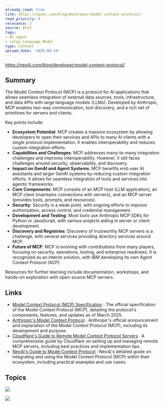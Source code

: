 ```yaml
---
already_read: true
link: https://neo4j.com/blog/developer/model-context-protocol/
read_priority: 0
relevance: 3
source: Blef
tags:
- AI_agent
- Large_Language_Model
type: Content
upload_date: '2025-04-19'
---
```


https://neo4j.com/blog/developer/model-context-protocol/
## Summary

The Model Context Protocol (MCP) is a protocol for AI applications that allows seamless integration of external data sources, tools, infrastructure, and data APIs with large language models (LLMs). Developed by Anthropic, MCP enables two-way communication, tool discovery, and a rich set of primitives for servers and clients.

Key points include:

- **Ecosystem Potential**: MCP creates a massive ecosystem by allowing developers to open their services and APIs to many AI clients with a single protocol implementation. It enables interoperability and reduces custom integration efforts.
- **Capabilities and Challenges**: MCP addresses many-to-many integration challenges and improves interoperability. However, it still faces challenges around security, observability, and discovery.
- **Impact on GenAI and Agent Systems**: MCP benefits end-user AI assistants and larger GenAI systems by reducing custom integration efforts. It allows for seamless integration of tools and services into agentic frameworks.
- **Core Components**: MCP consists of an MCP host (LLM application), an MCP client (maintains connections with servers), and an MCP server (provides tools, prompts, and resources).
- **Security**: Security is a weak point, with ongoing efforts to improve authorization, access control, and credential management.
- **Development and Testing**: Most tools use Anthropic MCP SDKs for Python or JavaScript, with various projects aiding in server or client development.
- **Discovery and Registries**: Discovery of trustworthy MCP servers is a challenge, with several services providing directory services around MCP.
- **Future of MCP**: MCP is evolving with contributions from many players, focusing on security, operations, tooling, and enterprise readiness. It is recognized as an interim solution, with IBM developing its own Agent Context Protocol (ACP).

Resources for further learning include documentation, workshops, and hands-on exploration with open-source MCP servers.
## Links

- [Model Context Protocol (MCP) Specification](https://spec.modelcontextprotocol.io/specification/2025-03-26/) : The official specification of the Model Context Protocol (MCP), detailing the protocol's components, features, and updates as of March 2025.
- [Anthropic's Model Context Protocol](https://www.anthropic.com/news/model-context-protocol) : Anthropic's official announcement and explanation of the Model Context Protocol (MCP), including its development and purpose.
- [Cloudflare's Guide to Remote Model Context Protocol Servers](https://blog.cloudflare.com/remote-model-context-protocol-servers-mcp/) : A comprehensive guide by Cloudflare on setting up and managing remote MCP servers, including best practices and implementation tips.
- [Neo4j's Guide to Model Context Protocol](https://neo4j.com/developer/genai-ecosystem/model-context-protocol-mcp/) : Neo4j's detailed guide on integrating and using the Model Context Protocol (MCP) within their ecosystem, including practical examples and use cases.

## Topics

![](topics/Concept/Agent%20Context%20Protocol%20ACP)

![](topics/Concept/Model%20Context%20Protocol%20MCP)